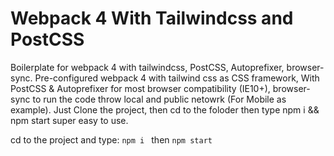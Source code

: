 # Webpack 4 With Tailwindcss and PostCSS 
   Boilerplate for webpack 4 with tailwindcss, PostCSS, Autoprefixer,
    browser-sync. Pre-configured webpack 4 with tailwind css as CSS
    framework, With PostCSS & Autoprefixer for most browser compatibility
    (IE10+), browser-sync to run the code throw local and public netowrk
    (For Mobile as example). Just Clone the project, then cd to the foloder
    then type npm i && npm start super easy to use.

cd to the project and type:
<code>npm i </code> then 
<code>npm start </code> 
